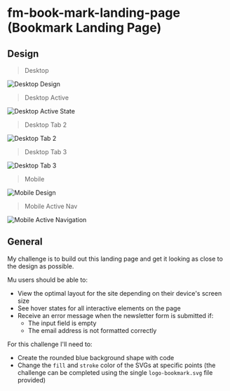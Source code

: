 # fm-book-mark-landing-page (Bookmark Landing Page)

## Design

> Desktop

![Desktop Design](./design/desktop-design.jpg)

> Desktop Active

![Desktop Active State](./design/desktop-active-states.jpg)

> Desktop Tab 2 

![Desktop Tab 2](./design/tab-2-design.jpg)

> Desktop Tab 3

![Desktop Tab 3](./design/tab-3-design.jpg)

> Mobile

![Mobile Design](./design/mobile-design.jpg)

> Mobile Active Nav

![Mobile Active Navigation](./design/mobile-active-nav.jpg)



## General

My challenge is to build out this landing page and get it looking as close to the design as possible.

Mu users should be able to:

- View the optimal layout for the site depending on their device's screen size
- See hover states for all interactive elements on the page
- Receive an error message when the newsletter form is submitted if:
  - The input field is empty
  - The email address is not formatted correctly

For this challenge I'll need to:

- Create the rounded blue background shape with code
- Change the `fill` and `stroke` color of the SVGs at specific points (the challenge can be completed using the single `logo-bookmark.svg` file provided)
